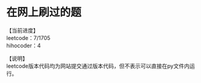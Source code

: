 # 在网上刷过的题

【当前进度】  
leetcode：7/1705  
hihocoder：4  

【说明】  
leetcode版本代码均为网站提交通过版本代码，但不表示可以直接在py文件内运行。  

